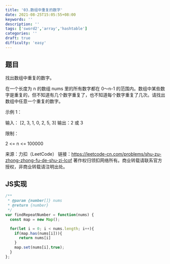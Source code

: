 ```yaml
---
title: '03.数组中重复的数字'
date: 2021-08-25T15:05:55+08:00
keywords: ''
description: ''
tags: ['sword2','array','hashtable']
categories: ''
draft: true
difficulty: 'easy'
---
```


## 题目

找出数组中重复的数字。


在一个长度为 n 的数组 nums 里的所有数字都在 0～n-1 的范围内。数组中某些数字是重复的，但不知道有几个数字重复了，也不知道每个数字重复了几次。请找出数组中任意一个重复的数字。

示例 1：

输入：
[2, 3, 1, 0, 2, 5, 3]
输出：2 或 3 

限制：

2 <= n <= 100000

来源：力扣（LeetCode）
链接：https://leetcode-cn.com/problems/shu-zu-zhong-zhong-fu-de-shu-zi-lcof
著作权归领扣网络所有。商业转载请联系官方授权，非商业转载请注明出处。


## JS实现

```javascript
/**
 * @param {number[]} nums
 * @return {number}
 */
var findRepeatNumber = function(nums) {
  const map = new Map();

  for(let i = 0; i < nums.length; i++){
    if(map.has(nums[i])){
      return nums[i]
    }
    map.set(nums[i],true);
  }
};
```
